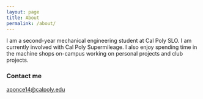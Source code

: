 ```yaml
---
layout: page
title: About
permalink: /about/
---
```


I am a second-year mechanical engineering student at Cal Poly SLO. I am currently involved with Cal Poly Supermileage. I also enjoy spending time in the machine shops on-campus working on personal projects and club projects.


### Contact me

[aponce14@calpoly.edu](mailto:aponce14@calpoly.edu)
